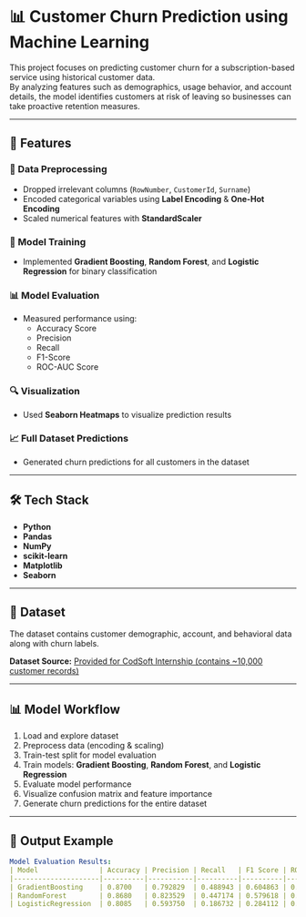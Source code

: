 # 📊 Customer Churn Prediction using Machine Learning

This project focuses on predicting customer churn for a subscription-based service using historical customer data.  
By analyzing features such as demographics, usage behavior, and account details, the model identifies customers at risk of leaving so businesses can take proactive retention measures.

---

## 🚀 Features

### 🧹 Data Preprocessing
- Dropped irrelevant columns (`RowNumber`, `CustomerId`, `Surname`)
- Encoded categorical variables using **Label Encoding** & **One-Hot Encoding**
- Scaled numerical features with **StandardScaler**

### 🌲 Model Training
- Implemented **Gradient Boosting**, **Random Forest**, and **Logistic Regression** for binary classification

### 📊 Model Evaluation
- Measured performance using:
  - Accuracy Score
  - Precision
  - Recall
  - F1-Score
  - ROC-AUC Score

### 🔍 Visualization
- Used **Seaborn Heatmaps** to visualize prediction results

### 📈 Full Dataset Predictions
- Generated churn predictions for all customers in the dataset

---

## 🛠 Tech Stack
- **Python**
- **Pandas**
- **NumPy**
- **scikit-learn**
- **Matplotlib**
- **Seaborn**

---

## 📂 Dataset
The dataset contains customer demographic, account, and behavioral data along with churn labels.  

**Dataset Source:** [Provided for CodSoft Internship (contains ~10,000 customer records)](https://www.kaggle.com/datasets/shantanudhakadd/bank-customer-churn-prediction)

---

## 📊 Model Workflow
1. Load and explore dataset
2. Preprocess data (encoding & scaling)
3. Train-test split for model evaluation
4. Train models: **Gradient Boosting**, **Random Forest**, and **Logistic Regression**
5. Evaluate model performance
6. Visualize confusion matrix and feature importance
7. Generate churn predictions for the entire dataset

---

## 📌 Output Example
```yaml
Model Evaluation Results:
| Model               | Accuracy | Precision | Recall   | F1 Score | ROC-AUC  |
|---------------------|----------|-----------|----------|----------|----------|
| GradientBoosting    | 0.8700   | 0.792829  | 0.488943 | 0.604863 | 0.870831 |
| RandomForest        | 0.8680   | 0.823529  | 0.447174 | 0.579618 | 0.864263 |
| LogisticRegression  | 0.8085   | 0.593750  | 0.186732 | 0.284112 | 0.774801 |
